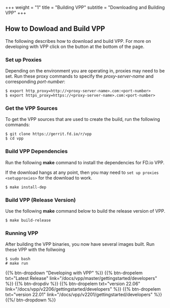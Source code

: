 +++
weight = "1"
title = "Building VPP"
subtitle = "Downloading and Building VPP"
+++

## How to Dowload and Build VPP

The following describes how to download and build VPP. For more on developing with
VPP click on the button at the bottom of the page.

### Set up Proxies

Depending on the environment you are operating in, proxies may need to be set. 
Run these proxy commands to specify the *proxy-server-name* and corresponding *port-number*:

``` console
$ export http_proxy=http://<proxy-server-name>.com:<port-number>
$ export https_proxy=https://<proxy-server-name>.com:<port-number>
```

### Get the VPP Sources

To get the VPP sources that are used to create the build, run the following commands:

``` console
$ git clone https://gerrit.fd.io/r/vpp
$ cd vpp
```

### Build VPP Dependencies

Run the following **make** command to install the dependencies for FD.io VPP. 

If the download hangs at any point, then you may need to 
`set up proxies <setupproxies>` for the download to work.

``` console
$ make install-dep
```

### Build VPP (Release Version)

Use the following **make** command below to build the release version of VPP.

``` console
$ make build-release
```

### Running VPP

After building the VPP binaries, you now have several images built. Run these VPP
with the follwoing

``` console
$ sudo bash
# make run
```

{{% btn-dropdown "Developing with VPP" %}}
{{% btn-dropelem txt="Latest Release" link="/docs/vpp/master/gettingstarted/developers" %}}
{{% btn-dropdiv %}}
{{% btn-dropelem txt="version 22.06" link="/docs/vpp/v2206/gettingstarted/developers" %}}
{{% btn-dropelem txt="version 22.01" link="/docs/vpp/v2201/gettingstarted/developers" %}}
{{%/ btn-dropdown %}}
